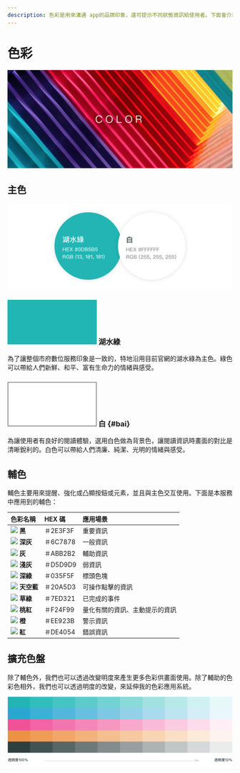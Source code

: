 ```yaml
---
description: 色彩是用來溝通 app的品牌印象，還可提示不同狀態資訊給使用者。下面會介紹如何使用色彩在本 app服務中。
---
```


# 色彩

![](../.gitbook/assets/image%20%2892%29.png)

## 主色

![](../.gitbook/assets/image%20%2835%29.png)

### ![](../.gitbook/assets/image%20%28125%29.png) 湖水綠

為了讓整個市府數位服務印象是一致的，特地沿用目前官網的湖水綠為主色。綠色可以帶給人們新鮮、和平、富有生命力的情緒與感受。

### ![](../.gitbook/assets/image%20%28155%29.png) 白 {#bai}

為讓使用者有良好的閱讀體驗，選用白色做為背景色，讓閱讀資訊時畫面的對比是清晰銳利的。白色可以帶給人們清廉、純潔、光明的情緒與感受。

## 輔色

輔色主要用來提醒、強化或凸顯按鈕或元素，並且與主色交互使用。下面是本服務中應用到的輔色：

| 色彩名稱 | HEX 碼 | 應用場景 |
| :--- | :--- | :--- |
| **​**![](https://firebasestorage.googleapis.com/v0/b/gitbook-28427.appspot.com/o/assets%2F-LJI7j4HS3tUNNQ2v7Qk%2F-LJm2e4jrQojwOZDQRZ0%2F-LJm3llK3Nk79UGZaigc%2Fimage.png?alt=media&token=83315138-feb7-4140-929c-47c0b2d44cdb) **黑** | ＃2E3F3F | 重要資訊 |
| **​**![](https://firebasestorage.googleapis.com/v0/b/gitbook-28427.appspot.com/o/assets%2F-LJI7j4HS3tUNNQ2v7Qk%2F-LJm2e4jrQojwOZDQRZ0%2F-LJm3icxAS7Yx_2vNo0D%2Fimage.png?alt=media&token=611def59-a929-48e5-96df-24bdaa7bb9a4) **深灰** | ＃6C7878 | 一般資訊 |
| **​**![](https://firebasestorage.googleapis.com/v0/b/gitbook-28427.appspot.com/o/assets%2F-LJI7j4HS3tUNNQ2v7Qk%2F-LJm2e4jrQojwOZDQRZ0%2F-LJm3ovDgxl8F_lCR9mw%2Fimage.png?alt=media&token=782c0d05-3a5d-410a-925a-9cc1008e470e) **灰** | ＃ABB2B2 | 輔助資訊 |
| **​**![](https://firebasestorage.googleapis.com/v0/b/gitbook-28427.appspot.com/o/assets%2F-LJI7j4HS3tUNNQ2v7Qk%2F-LJm2e4jrQojwOZDQRZ0%2F-LJm3eChof17dXmuOeoL%2Fimage.png?alt=media&token=b3975ed7-12b3-4d1e-afc5-bc3a0a61857e) **淺灰** | ＃D5D9D9 | ​弱資訊 |
| **​**![](https://firebasestorage.googleapis.com/v0/b/gitbook-28427.appspot.com/o/assets%2F-LJI7j4HS3tUNNQ2v7Qk%2F-LJm2e4jrQojwOZDQRZ0%2F-LJm3_dcox6KkLxhcb-w%2Fimage.png?alt=media&token=31ca5c16-dc2a-4611-8c98-579b478bf1da) **深綠** | ＃035F5F | 標頭色塊 |
| **​**![](https://firebasestorage.googleapis.com/v0/b/gitbook-28427.appspot.com/o/assets%2F-LJI7j4HS3tUNNQ2v7Qk%2F-LJm2e4jrQojwOZDQRZ0%2F-LJm3UNppAxYyHyHLJrK%2Fimage.png?alt=media&token=66bc8929-597f-4734-89dd-2c6dda5c320b) **天空藍** | ＃20A5D3 | 可操作點擊的資訊 |
| ​![](https://firebasestorage.googleapis.com/v0/b/gitbook-28427.appspot.com/o/assets%2F-LJqxLHJJJ9AJ4DtjPcY%2F-LKKHKLaMiKrf_MS4mr1%2F-LKKHaFQLdbQUFOAOr9S%2Fimage.png?alt=media&token=fd1112d4-fcd2-40a0-af30-ee5ab315f16f) **草綠** | ＃7ED321 | 已完成的事件 |
| **​**![](https://firebasestorage.googleapis.com/v0/b/gitbook-28427.appspot.com/o/assets%2F-LJI7j4HS3tUNNQ2v7Qk%2F-LJm2e4jrQojwOZDQRZ0%2F-LJm3MJxtgoUrD-RCemX%2Fimage.png?alt=media&token=5842f3bf-c56f-4a5e-a7ec-68cd1d5a9af4) **桃紅** | ＃F24F99 | 量化有關的資訊、主動提示的資訊 |
| **​**![](https://firebasestorage.googleapis.com/v0/b/gitbook-28427.appspot.com/o/assets%2F-LJqxLHJJJ9AJ4DtjPcY%2F-LKPiDxolsx57_DmHdP_%2F-LKPiPrITXHk7GfrZHQI%2Fimage.png?alt=media&token=9f7dbc6d-4fb1-4a07-9fb3-bcf933d03768) **橙** | ＃EE923B | 警示資訊 |
| **​**![](https://firebasestorage.googleapis.com/v0/b/gitbook-28427.appspot.com/o/assets%2F-LJI7j4HS3tUNNQ2v7Qk%2F-LJm2e4jrQojwOZDQRZ0%2F-LJm39lomDF6LwLn-BYu%2Fimage.png?alt=media&token=01a129f4-f719-4294-836a-b6c84316881e) **紅** | ＃DE4054 | 錯誤資訊 |

## 擴充色盤

除了輔色外，我們也可以透過改變明度來產生更多色彩供畫面使用。除了輔助的色彩色相外，我們也可以透過明度的改變，來延伸我的色彩應用系統。

![](../.gitbook/assets/image%20%2893%29.png)



